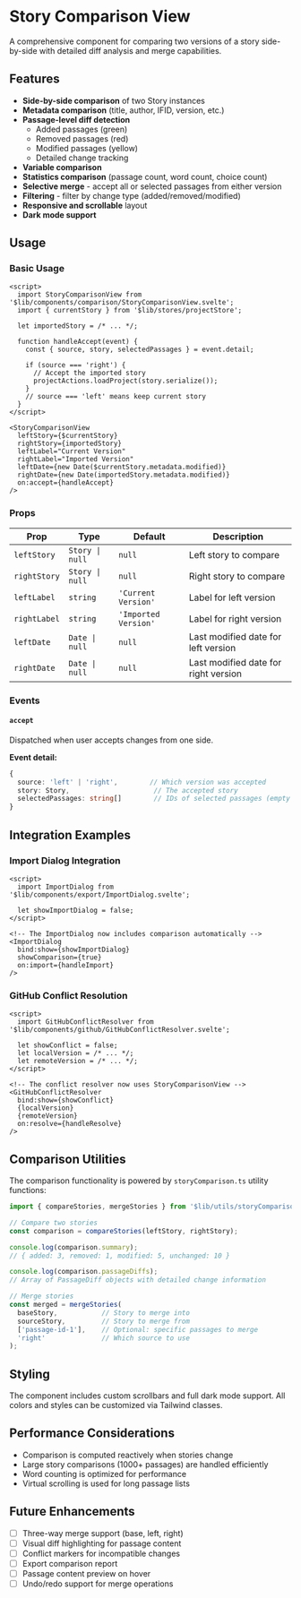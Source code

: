 # Story Comparison View

A comprehensive component for comparing two versions of a story side-by-side with detailed diff analysis and merge capabilities.

## Features

- **Side-by-side comparison** of two Story instances
- **Metadata comparison** (title, author, IFID, version, etc.)
- **Passage-level diff detection**
  - Added passages (green)
  - Removed passages (red)
  - Modified passages (yellow)
  - Detailed change tracking
- **Variable comparison**
- **Statistics comparison** (passage count, word count, choice count)
- **Selective merge** - accept all or selected passages from either version
- **Filtering** - filter by change type (added/removed/modified)
- **Responsive and scrollable** layout
- **Dark mode support**

## Usage

### Basic Usage

```svelte
<script>
  import StoryComparisonView from '$lib/components/comparison/StoryComparisonView.svelte';
  import { currentStory } from '$lib/stores/projectStore';

  let importedStory = /* ... */;

  function handleAccept(event) {
    const { source, story, selectedPassages } = event.detail;

    if (source === 'right') {
      // Accept the imported story
      projectActions.loadProject(story.serialize());
    }
    // source === 'left' means keep current story
  }
</script>

<StoryComparisonView
  leftStory={$currentStory}
  rightStory={importedStory}
  leftLabel="Current Version"
  rightLabel="Imported Version"
  leftDate={new Date($currentStory.metadata.modified)}
  rightDate={new Date(importedStory.metadata.modified)}
  on:accept={handleAccept}
/>
```

### Props

| Prop | Type | Default | Description |
|------|------|---------|-------------|
| `leftStory` | `Story \| null` | `null` | Left story to compare |
| `rightStory` | `Story \| null` | `null` | Right story to compare |
| `leftLabel` | `string` | `'Current Version'` | Label for left version |
| `rightLabel` | `string` | `'Imported Version'` | Label for right version |
| `leftDate` | `Date \| null` | `null` | Last modified date for left version |
| `rightDate` | `Date \| null` | `null` | Last modified date for right version |

### Events

#### `accept`

Dispatched when user accepts changes from one side.

**Event detail:**
```typescript
{
  source: 'left' | 'right',        // Which version was accepted
  story: Story,                     // The accepted story
  selectedPassages: string[]        // IDs of selected passages (empty = all)
}
```

## Integration Examples

### Import Dialog Integration

```svelte
<script>
  import ImportDialog from '$lib/components/export/ImportDialog.svelte';

  let showImportDialog = false;
</script>

<!-- The ImportDialog now includes comparison automatically -->
<ImportDialog
  bind:show={showImportDialog}
  showComparison={true}
  on:import={handleImport}
/>
```

### GitHub Conflict Resolution

```svelte
<script>
  import GitHubConflictResolver from '$lib/components/github/GitHubConflictResolver.svelte';

  let showConflict = false;
  let localVersion = /* ... */;
  let remoteVersion = /* ... */;
</script>

<!-- The conflict resolver now uses StoryComparisonView -->
<GitHubConflictResolver
  bind:show={showConflict}
  {localVersion}
  {remoteVersion}
  on:resolve={handleResolve}
/>
```

## Comparison Utilities

The comparison functionality is powered by `storyComparison.ts` utility functions:

```typescript
import { compareStories, mergeStories } from '$lib/utils/storyComparison';

// Compare two stories
const comparison = compareStories(leftStory, rightStory);

console.log(comparison.summary);
// { added: 3, removed: 1, modified: 5, unchanged: 10 }

console.log(comparison.passageDiffs);
// Array of PassageDiff objects with detailed change information

// Merge stories
const merged = mergeStories(
  baseStory,           // Story to merge into
  sourceStory,         // Story to merge from
  ['passage-id-1'],    // Optional: specific passages to merge
  'right'              // Which source to use
);
```

## Styling

The component includes custom scrollbars and full dark mode support. All colors and styles can be customized via Tailwind classes.

## Performance Considerations

- Comparison is computed reactively when stories change
- Large story comparisons (1000+ passages) are handled efficiently
- Word counting is optimized for performance
- Virtual scrolling is used for long passage lists

## Future Enhancements

- [ ] Three-way merge support (base, left, right)
- [ ] Visual diff highlighting for passage content
- [ ] Conflict markers for incompatible changes
- [ ] Export comparison report
- [ ] Passage content preview on hover
- [ ] Undo/redo support for merge operations
